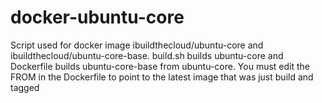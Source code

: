 docker-ubuntu-core
==================

Script used for docker image ibuildthecloud/ubuntu-core and
ibuildthecloud/ubuntu-core-base.  build.sh builds ubuntu-core
and Dockerfile builds ubuntu-core-base from ubuntu-core.  You
must edit the FROM in the Dockerfile to point to the latest
image that was just build and tagged
